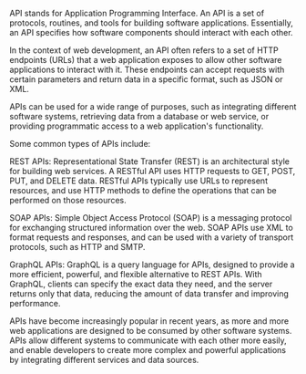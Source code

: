 API stands for Application Programming Interface. An API is a set of protocols, routines, and tools for building software applications. Essentially, an API specifies how software components should interact with each other.

In the context of web development, an API often refers to a set of HTTP endpoints (URLs) that a web application exposes to allow other software applications to interact with it. These endpoints can accept requests with certain parameters and return data in a specific format, such as JSON or XML.

APIs can be used for a wide range of purposes, such as integrating different software systems, retrieving data from a database or web service, or providing programmatic access to a web application's functionality.

Some common types of APIs include:

REST APIs: Representational State Transfer (REST) is an architectural style for building web services. A RESTful API uses HTTP requests to GET, POST, PUT, and DELETE data. RESTful APIs typically use URLs to represent resources, and use HTTP methods to define the operations that can be performed on those resources.

SOAP APIs: Simple Object Access Protocol (SOAP) is a messaging protocol for exchanging structured information over the web. SOAP APIs use XML to format requests and responses, and can be used with a variety of transport protocols, such as HTTP and SMTP.

GraphQL APIs: GraphQL is a query language for APIs, designed to provide a more efficient, powerful, and flexible alternative to REST APIs. With GraphQL, clients can specify the exact data they need, and the server returns only that data, reducing the amount of data transfer and improving performance.

APIs have become increasingly popular in recent years, as more and more web applications are designed to be consumed by other software systems. APIs allow different systems to communicate with each other more easily, and enable developers to create more complex and powerful applications by integrating different services and data sources.